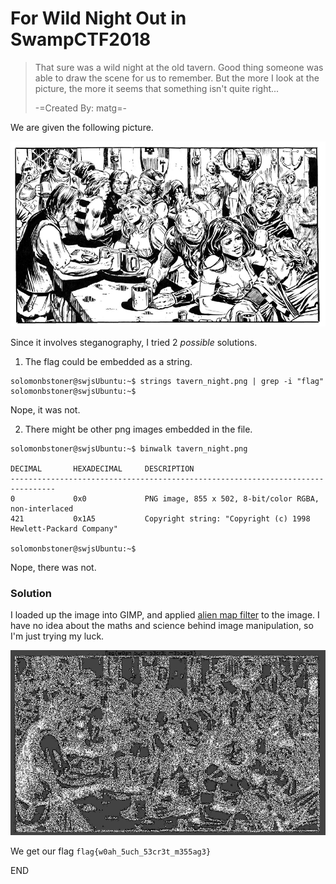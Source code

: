 # For Wild Night Out in SwampCTF2018


>That sure was a wild night at the old tavern.
>Good thing someone was able to draw the scene for us to remember.
>But the more I look at the picture, the more it seems that something isn't quite right...
>
>-=Created By: matg=-


We are given the following picture.

![tavern_night.png](tavern_night.png)


Since it involves steganography, I tried 2 *possible* solutions.

1. The flag could be embedded as a string.

```
solomonbstoner@swjsUbuntu:~$ strings tavern_night.png | grep -i "flag"
solomonbstoner@swjsUbuntu:~$
```
Nope, it was not.

2. There might be other png images embedded in the file.

```
solomonbstoner@swjsUbuntu:~$ binwalk tavern_night.png

DECIMAL       HEXADECIMAL     DESCRIPTION
--------------------------------------------------------------------------------
0             0x0             PNG image, 855 x 502, 8-bit/color RGBA, non-interlaced
421           0x1A5           Copyright string: "Copyright (c) 1998 Hewlett-Packard Company"

solomonbstoner@swjsUbuntu:~$ 
```

Nope, there was not.


### Solution

I loaded up the image into GIMP, and applied [alien map filter](https://docs.gimp.org/en/plug-in-alienmap2.html) to the image. I have no idea about the maths and science behind image manipulation, so I'm just trying my luck.

![tavern_night_exposed.png](tavern_night_exposed.png)

We get our flag `flag{w0ah_5uch_53cr3t_m355ag3}`

END
